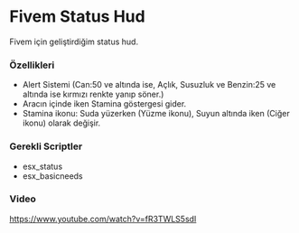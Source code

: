 # Fivem Status Hud
Fivem için geliştirdiğim status hud.

### Özellikleri
* Alert Sistemi (Can:50 ve altında ise, Açlık, Susuzluk ve Benzin:25 ve altında ise kırmızı renkte yanıp söner.)
* Aracın içinde iken Stamina göstergesi gider.
* Stamina ikonu: Suda yüzerken  (Yüzme ikonu), Suyun altında iken (Ciğer ikonu) olarak değişir.

### Gerekli Scriptler
* esx_status
* esx_basicneeds

### Video
https://www.youtube.com/watch?v=fR3TWLS5sdI
